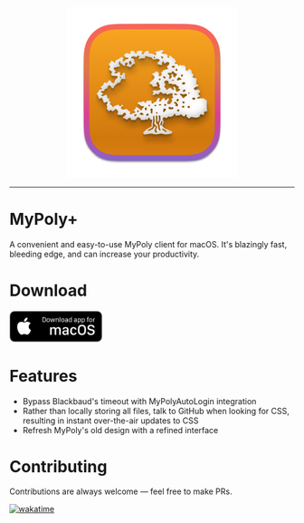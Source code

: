 <p align="center">
<img src="./assets/icon.png" height="300" width="300">
</p>

***

# MyPoly+

A convenient and easy-to-use MyPoly client for macOS. It's blazingly fast, bleeding edge, and can increase your productivity.

# Download

<a href="https://github.com/ConwayTech-Dev/MyPolyPlus/releases/download/v1.0.0-alpha.3/MyPoly+.zip"><img src="./assets/downloadformacos.png" width="165" alt="Get MyPoly+ for macOS"></a>

# Features

* Bypass Blackbaud's timeout with MyPolyAutoLogin integration
* Rather than locally storing all files, talk to GitHub when looking for CSS, resulting in instant over-the-air updates to CSS
* Refresh MyPoly's old design with a refined interface

# Contributing

Contributions are always welcome — feel free to make PRs.

[![wakatime](https://wakatime.com/badge/user/018d7550-1bc4-451e-a055-60833c44da89/project/018de20f-15f5-4782-afe3-eef5f9aa65c9.svg?style=for-the-badge)](https://wakatime.com/badge/user/018d7550-1bc4-451e-a055-60833c44da89/project/018de20f-15f5-4782-afe3-eef5f9aa65c9)
